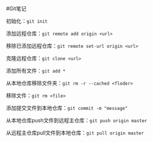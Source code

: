 #Git笔记

初始化：`git init`

添加远程仓库：`git remote add origin <url>`

移除已添加远程仓库：`git remote set-url origin <url>`

克隆远程仓库：`git clone <url>`

添加所有文件：`git add *`

从本地仓库移除文件夹：`git rm -r --cached <floder>`

移除文件：`git rm <file>`

添加提交文件到本地仓库：`git commit -m "message"`

从本地仓库push文件到远程主仓库：`git push origin master`

从远程主仓库pull文件到本地仓库：`git pull origin master`